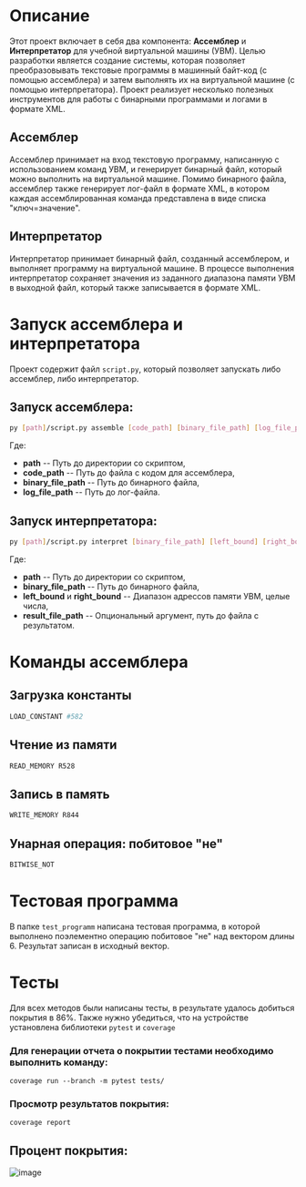 # Описание
Этот проект включает в себя два компонента: **Ассемблер** и **Интерпретатор** для учебной виртуальной машины (УВМ). Целью разработки является создание системы, которая позволяет преобразовывать текстовые программы в машинный байт-код (с помощью ассемблера) и затем выполнять их на виртуальной машине (с помощью интерпретатора). Проект реализует несколько полезных инструментов для работы с бинарными программами и логами в формате XML.

## Ассемблер
Ассемблер принимает на вход текстовую программу, написанную с использованием команд УВМ, и генерирует бинарный файл, который можно выполнить на виртуальной машине. Помимо бинарного файла, ассемблер также генерирует лог-файл в формате XML, в котором каждая ассемблированная команда представлена в виде списка "ключ=значение".

## Интерпретатор
Интерпретатор принимает бинарный файл, созданный ассемблером, и выполняет программу на виртуальной машине. В процессе выполнения интерпретатор сохраняет значения из заданного диапазона памяти УВМ в выходной файл, который также записывается в формате XML.


# Запуск ассемблера и интерпретатора

Проект содержит файл ```script.py```, который позволяет запускать либо ассемблер, либо интерпретатор.

## Запуск ассемблера:
```bash
py [path]/script.py assemble [code_path] [binary_file_path] [log_file_path]
```

Где:

- **path** -- Путь до директории со скриптом,
- **code_path** -- Путь до файла с кодом для ассемблера,
- **binary_file_path** -- Путь до бинарного файла,
- **log_file_path** -- Путь до лог-файла.

## Запуск интерпретатора:
```bash
py [path]/script.py interpret [binary_file_path] [left_bound] [right_bound] [result_file_path]
```

Где:

- **path** -- Путь до директории со скриптом,
- **binary_file_path** -- Путь до бинарного файла,
- **left_bound** и **right_bound** -- Диапазон адрессов памяти УВМ, целые числа,
- **result_file_path** -- Опциональный аргумент, путь до файла с результатом.

# Команды ассемблера

## Загрузка константы

```bash
LOAD_CONSTANT #582
```

## Чтение из памяти

```bash
READ_MEMORY R528
```

## Запись в память

```bash
WRITE_MEMORY R844
```

## Унарная операция: побитовое "не"

```bash
BITWISE_NOT
```

# Тестовая программа

В папке ```test_programm``` написана тестовая программа, в которой выполнено поэлементно операцию побитовое "не" над вектором длины 6. Результат записан в исходный вектор.

# Тесты

Для всех методов были написаны тесты, в результате удалось добиться покрытия в 86%.
Также нужно убедиться, что на устройстве установлена библиотеки ```pytest``` и ```coverage```

### Для генерации отчета о покрытии тестами необходимо выполнить команду:

```shell
coverage run --branch -m pytest tests/
```

### Просмотр результатов покрытия:

```shell
coverage report
```

## Процент покрытия:
![image](https://github.com/user-attachments/assets/dd1fa3ea-f8a0-4187-8b34-0c2b790fcf24)

